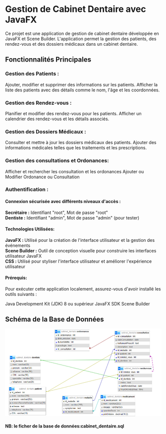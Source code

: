 <h1>Gestion de Cabinet Dentaire avec JavaFX</h1>
<span>Ce projet est une application de gestion de cabinet dentaire développée en JavaFX et Scene Builder. L'application permet la gestion des patients, des rendez-vous et des dossiers médicaux dans un cabinet dentaire.</span>

<h2>Fonctionnalités Principales</h2>
<h3>Gestion des Patients :</h3>

Ajouter, modifier et supprimer des informations sur les patients.
Afficher la liste des patients avec des détails comme le nom, l'âge et les coordonnées.

<h3>Gestion des Rendez-vous :</h3>

Planifier et modifier des rendez-vous pour les patients.
Afficher un calendrier des rendez-vous et les détails associés.

<h3>Gestion des Dossiers Médicaux :</h3>

Consulter et mettre à jour les dossiers médicaux des patients.
Ajouter des informations médicales telles que les traitements et les prescriptions.

<h3>Gestion des consultations et Ordonances:</h3>

Afficher et rechercher les consultation et les ordonances
Ajouter ou Modifier Ordonance ou Consultation

<h3>Authentification :</h3>

<h4>Connexion sécurisée avec différents niveaux d'accès :</h4>

<strong>Secrétaire :</strong> Identifiant "root", Mot de passe "root"<br>
<strong>Dentiste :</strong> Identifiant "admin", Mot de passe "admin" (pour tester)

<h4>Technologies Utilisées:</h4>
<strong>JavaFX : </strong>Utilisé pour la création de l'interface utilisateur et la gestion des événements<br>
<strong>Scene Builder :</strong> Outil de conception visuelle pour construire les interfaces utilisateur JavaFX<br>
<strong>CSS : </strong>Utilisé pour styliser l'interface utilisateur et améliorer l'expérience utilisateur

<h4>Prérequis:</h4>
Pour exécuter cette application localement, assurez-vous d'avoir installé les outils suivants :

Java Development Kit (JDK) 8 ou supérieur
JavaFX SDK
Scene Builder

## Schéma de la Base de Données
![Relational Schema](./SchemaR.png)

<h4>NB: le ficher de la base de données:cabinet_dentaire.sql</h4>
